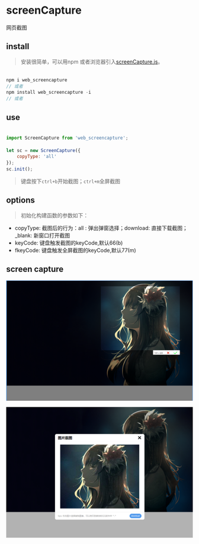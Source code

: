 # screenCapture
网页截图

## install
> 安装很简单，可以用npm 或者浏览器引入[screenCapture.js](https://raw.githubusercontent.com/greatWeber/screenCapture/master/dist/screenCapture.js)。
```js

npm i web_screencapture
// 或者
npm install web_screencapture -i
// 或者

```

## use
```js
 
import ScreenCapture from 'web_screencapture';

let sc = new ScreenCapture({
    copyType: 'all'
});
sc.init();


```
> 键盘按下`ctrl+b`开始截图；`ctrl+m`全屏截图

## options
> 初始化构建函数的参数如下：
- copyType: 截图后的行为：all : 弹出弹窗选择；download: 直接下载截图；_blank: 新窗口打开截图
- keyCode: 键盘触发截图的keyCode,默认66(b)
- fkeyCode: 键盘触发全屏截图的keyCode,默认77(m)

## screen capture

![开始截图](https://raw.githubusercontent.com/greatWeber/screenCapture/master/readmeImgs/1.png)

![截图完成](https://raw.githubusercontent.com/greatWeber/screenCapture/master/readmeImgs/2.png)

